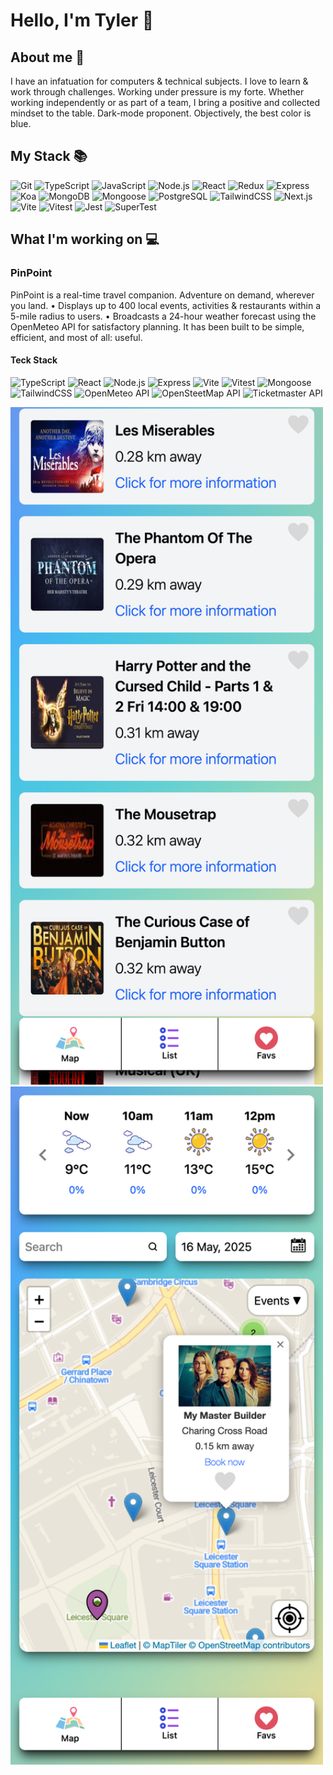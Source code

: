 # Hello, I'm Tyler 👋

## About me 🤔
I have an infatuation for computers & technical subjects. I love to learn & work through challenges. Working under pressure is my forte. Whether working independently or as part of a team, I bring a positive and collected mindset to the table.
Dark-mode proponent. Objectively, the best color is blue.

## My Stack 📚
![Git](https://img.shields.io/badge/-Git-F05032?logo=git&logoColor=white)
![TypeScript](https://img.shields.io/badge/-TypeScript-3178C6?logo=typescript&logoColor=white)
![JavaScript](https://img.shields.io/badge/-JavaScript-F7DF1E?logo=javascript&logoColor=black)
![Node.js](https://img.shields.io/badge/-Node.js-339933?logo=nodedotjs&logoColor=white)
![React](https://img.shields.io/badge/-React-61DAFB?logo=react&logoColor=black)
![Redux](https://img.shields.io/badge/-Redux-764ABC?logo=redux&logoColor=white)
![Express](https://img.shields.io/badge/-Express-000000?logo=express&logoColor=white)
![Koa](https://img.shields.io/badge/-Koa-333333?logo=koa&logoColor=white)
![MongoDB](https://img.shields.io/badge/-MongoDB-47A248?logo=mongodb&logoColor=white)
![Mongoose](https://img.shields.io/badge/-Mongoose-000000?logo=mongoose&logoColor=red)
![PostgreSQL](https://img.shields.io/badge/-PostgreSQL-336791?logo=postgresql&logoColor=white)
![TailwindCSS](https://img.shields.io/badge/-TailwindCSS-06B6D4?logo=tailwindcss&logoColor=white)
![Next.js](https://img.shields.io/badge/-Next.js-000000?logo=nextdotjs&logoColor=white)
![Vite](https://img.shields.io/badge/-Vite-646CFF?logo=vite&logoColor=white)
![Vitest](https://img.shields.io/badge/-Vitest-6E9F18?logo=vitest&logoColor=white)
![Jest](https://img.shields.io/badge/-Jest-C21325?logo=jest&logoColor=white)
![SuperTest](https://img.shields.io/badge/-SuperTest-333333?logoColor=white)

## What I'm working on 💻

### PinPoint

PinPoint is a real-time travel companion. Adventure on demand, wherever you land.
• Displays up to 400 local events, activities & restaurants within a 5-mile radius to users.
• Broadcasts a 24-hour weather forecast using the OpenMeteo API for satisfactory planning.
It has been built to be simple, efficient, and most of all: useful.

#### Teck Stack
![TypeScript](https://img.shields.io/badge/-TypeScript-3178C6?logo=typescript&logoColor=white)
![React](https://img.shields.io/badge/-React-61DAFB?logo=react&logoColor=black)
![Node.js](https://img.shields.io/badge/-Node.js-339933?logo=nodedotjs&logoColor=white)
![Express](https://img.shields.io/badge/-Express-000000?logo=express&logoColor=white)
![Vite](https://img.shields.io/badge/-Vite-646CFF?logo=vite&logoColor=white)
![Vitest](https://img.shields.io/badge/-Vitest-6E9F18?logo=vitest&logoColor=white)
![Mongoose](https://img.shields.io/badge/-Mongoose-000000?logo=mongoose&logoColor=red)
![TailwindCSS](https://img.shields.io/badge/-TailwindCSS-06B6D4?logo=tailwindcss&logoColor=white)
![OpenMeteo API](https://img.shields.io/badge/-OpenMeteo%20API-357cca?logo=accuweather&logoColor=white)
![OpenSteetMap API](https://img.shields.io/badge/-OpenSteetMap%20API-3f8510?logo=openstreetmap&logoColor=white)
![Ticketmaster API](https://img.shields.io/badge/-Ticketmaster%20API-026CDF?logo=ticketmaster&logoColor=white)

<img src="./public/pinpoint/fav_list.png" width="500" />
<img src="./public/pinpoint/pin_view.png" width="500" />